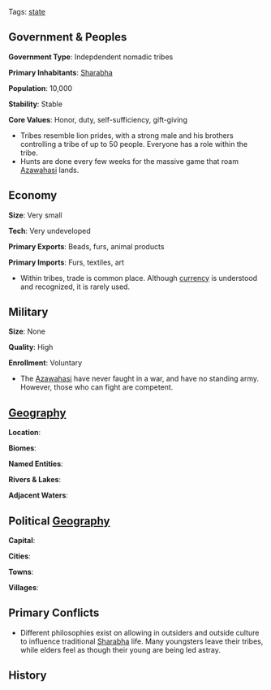 Tags: [state](States)

## Government & Peoples

**Government Type**: Indepdendent nomadic tribes

**Primary Inhabitants**: [Sharabha](Sharabha)

**Population**: 10,000

**Stability**: Stable

**Core Values**: Honor, duty, self-sufficiency, gift-giving

- Tribes resemble lion prides, with a strong male and his brothers controlling a tribe of up to 50 people. Everyone has a role within the tribe.
- Hunts are done every few weeks for the massive game that roam [Azawahasi](Azawahasi) lands.


## Economy

**Size**: Very small

**Tech**: Very undeveloped

**Primary Exports**: Beads, furs, animal products

**Primary Imports**: Furs, textiles, art

- Within tribes, trade is common place. Although [currency](Currency) is understood and recognized, it is rarely used.


## Military

**Size**: None

**Quality**: High

**Enrollment**: Voluntary

- The [Azawahasi](Azawahasi) have never faught in a war, and have no standing army. However, those who can fight are competent.


## [Geography](Geography)

**Location**: 

**Biomes**: 

**Named Entities**:

**Rivers & Lakes**: 

**Adjacent Waters**: 


## Political [Geography](Geography)

**Capital**: 

**Cities**: 

**Towns**: 

**Villages**: 


## Primary Conflicts

- Different philosophies exist on allowing in outsiders and outside culture to influence traditional [Sharabha](Sharabha) life. Many youngsters leave their tribes, while elders feel as though their young are being led astray.


## History

